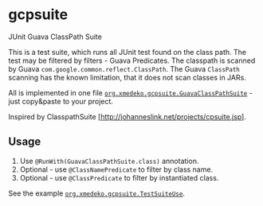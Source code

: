 gcpsuite
========

JUnit Guava ClassPath Suite

This is a test suite, which runs all JUnit test found on the class path. The test may be filtered by filters - Guava
Predicates. The classpath is scanned by Guava `com.google.common.reflect.ClassPath`. The Guava `ClassPath` scanning has 
the known limitation, that it does not scan classes in JARs.

All is implemented in one file [`org.xmedeko.gcpsuite.GuavaClassPathSuite`](https://github.com/xmedeko/gcpsuite/blob/master/src/main/java/org/xmedeko/gcpsuite/GuavaClassPathSuite.java) - just copy&paste to your project.

Inspired by ClasspathSuite [http://johanneslink.net/projects/cpsuite.jsp]. 


Usage
-----

1. Use `@RunWith(GuavaClassPathSuite.class)` annotation.
2. Optional - use `@ClassNamePredicate` to filter by class name.
3. Optional - use `@ClassPredicate` to filter by instantiated class.

See the example [`org.xmedeko.gcpsuite.TestSuiteUse`](https://github.com/xmedeko/gcpsuite/blob/master/src/test/java/org/xmedeko/gcpsuite/TestSuite.java).
